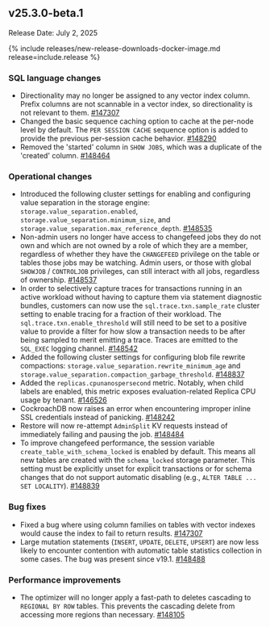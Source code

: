 ## v25.3.0-beta.1

Release Date: July 2, 2025

{% include releases/new-release-downloads-docker-image.md release=include.release %}

<h3 id="v25-3-0-beta-1-sql-language-changes">SQL language changes</h3>

- Directionality may no longer be assigned to any vector index column. Prefix columns are not scannable in a vector index, so directionality is not relevant to them.
 [#147307][#147307]
- Changed the basic sequence caching option to cache at the per-node level by default. The `PER SESSION CACHE` sequence option is added to provide the previous per-session cache behavior.
 [#148290][#148290]
- Removed the 'started' column in `SHOW JOBS`, which was a duplicate of the 'created' column.
 [#148464][#148464]

<h3 id="v25-3-0-beta-1-operational-changes">Operational changes</h3>

- Introduced the following cluster settings for enabling and configuring value separation in the storage engine: `storage.value_separation.enabled`, `storage.value_separation.minimum_size`, and `storage.value_separation.max_reference_depth`.
 [#148535][#148535]
- Non-admin users no longer have access to changefeed jobs they do not own and which are not owned by a role of which they are a member, regardless of whether they have the `CHANGEFEED` privilege on the table or tables those jobs may be watching. Admin users, or those with global `SHOWJOB` / `CONTROLJOB` privileges, can still interact with all jobs, regardless of ownership.
 [#148537][#148537]
- In order to selectively capture traces for transactions running in an active workload without having to capture them via statement diagnostic bundles, customers can now use the `sql.trace.txn.sample_rate` cluster setting to enable tracing for a fraction of their workload. The `sql.trace.txn.enable_threshold` will still need to be set to a positive value to provide a filter for how slow a transaction needs to be after being sampled to merit emitting a trace. Traces are emitted to the `SQL_EXEC` logging channel.
  [#148542][#148542]
- Added the following cluster settings for configuring blob file rewrite compactions: `storage.value_separation.rewrite_minimum_age` and `storage.value_separation.compaction_garbage_threshold`.
  [#148837][#148837]
- Added the `replicas.cpunanospersecond` metric. Notably, when child labels are enabled, this metric exposes evaluation-related Replica CPU usage by tenant.
  [#146526][#146526]
- CockroachDB now raises an error when encountering improper inline SSL credentials instead of panicking.
  [#148242][#148242]
- Restore will now re-attempt `AdminSplit` KV requests instead of immediately failing and pausing the job.
  [#148484][#148484]
- To improve changefeed performance, the session variable `create_table_with_schema_locked` is enabled by default. This means all new tables are created with the `schema_locked` storage parameter. This setting must be explicitly unset for explicit transactions or for schema changes that do not support automatic disabling (e.g., `ALTER TABLE ... SET LOCALITY`).
 [#148839][#148839]

<h3 id="v25-3-0-beta-1-bug-fixes">Bug fixes</h3>

- Fixed a bug where using column families on tables with vector indexes would cause the index to fail to return results.
 [#147307][#147307]
- Large mutation statements (`INSERT`, `UPDATE`, `DELETE`, `UPSERT`) are now less likely to encounter contention with automatic table statistics collection in some cases. The bug was present since v19.1.
 [#148488][#148488]

<h3 id="v25-3-0-beta-1-performance-improvements">Performance improvements</h3>

- The optimizer will no longer apply a fast-path to deletes cascading to `REGIONAL BY ROW` tables. This prevents the cascading delete from accessing more regions than necessary.
 [#148105][#148105]


[#148535]: https://github.com/cockroachdb/cockroach/pull/148535
[#148542]: https://github.com/cockroachdb/cockroach/pull/148542
[#148105]: https://github.com/cockroachdb/cockroach/pull/148105
[#146526]: https://github.com/cockroachdb/cockroach/pull/146526
[#147307]: https://github.com/cockroachdb/cockroach/pull/147307
[#148464]: https://github.com/cockroachdb/cockroach/pull/148464
[#148537]: https://github.com/cockroachdb/cockroach/pull/148537
[#148837]: https://github.com/cockroachdb/cockroach/pull/148837
[#148488]: https://github.com/cockroachdb/cockroach/pull/148488
[#148242]: https://github.com/cockroachdb/cockroach/pull/148242
[#148484]: https://github.com/cockroachdb/cockroach/pull/148484
[#148839]: https://github.com/cockroachdb/cockroach/pull/148839
[#148290]: https://github.com/cockroachdb/cockroach/pull/148290
